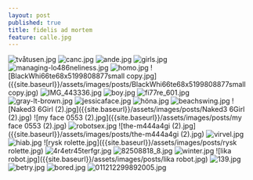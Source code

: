 ```yaml
---
layout: post
published: true
title: fidelis ad mortem
feature: calle.jpg
---
```

![tvåtusen.jpg]({{site.baseurl}}/assets/images/posts/tvåtusen.jpg)
![canc.jpg]({{site.baseurl}}/assets/images/posts/canc.jpg)
![ande.jpg]({{site.baseurl}}/assets/images/posts/ande.jpg)
![girls.jpg]({{site.baseurl}}/assets/images/posts/girls.jpg)
![managing-lo486neliness.jpg]({{site.baseurl}}/assets/images/posts/managing-lo486neliness.jpg)
![homo.jpg]({{site.baseurl}}/assets/images/posts/homo.jpg)
![BlackWhi66te68x5199808877small copy.jpg]({{site.baseurl}}/assets/images/posts/BlackWhi66te68x5199808877small copy.jpg)
![IMG_443336.jpg]({{site.baseurl}}/assets/images/posts/IMG_443336.jpg)
![boy.jpg]({{site.baseurl}}/assets/images/posts/boy.jpg)
![fi77re_601.jpg]({{site.baseurl}}/assets/images/posts/fi77re_601.jpg)
![gray-lt-brown.jpg]({{site.baseurl}}/assets/images/posts/gray-lt-brown.jpg)
![jessicaface.jpg]({{site.baseurl}}/assets/images/posts/jessicaface.jpg)
![höna.jpg]({{site.baseurl}}/assets/images/posts/höna.jpg)
![beachswing.jpg]({{site.baseurl}}/assets/images/posts/beachswing.jpg)
![Naked3 6Girl (2).jpg]({{site.baseurl}}/assets/images/posts/Naked3 6Girl (2).jpg)
![my face 0553 (2).jpg]({{site.baseurl}}/assets/images/posts/my face 0553 (2).jpg)
![robotsex.jpg]({{site.baseurl}}/assets/images/posts/robotsex.jpg)
![the-m444a4gi (2).jpg]({{site.baseurl}}/assets/images/posts/the-m444a4gi (2).jpg)
![virvel.jpg]({{site.baseurl}}/assets/images/posts/virvel.jpg)
![hiab.jpg]({{site.baseurl}}/assets/images/posts/hiab.jpg)
![rysk rolette.jpg]({{site.baseurl}}/assets/images/posts/rysk rolette.jpg)
![4r4etr45terfgr.jpg]({{site.baseurl}}/assets/images/posts/4r4etr45terfgr.jpg)
![82508818_8.jpg]({{site.baseurl}}/assets/images/posts/82508818_8.jpg)
![winter.jpg]({{site.baseurl}}/assets/images/posts/winter.jpg)
![lika robot.jpg]({{site.baseurl}}/assets/images/posts/lika robot.jpg)
![139.jpg]({{site.baseurl}}/assets/images/posts/139.jpg)
![betry.jpg]({{site.baseurl}}/assets/images/posts/betry.jpg)
![bored.jpg]({{site.baseurl}}/assets/images/posts/bored.jpg)
![011212299892005.jpg]({{site.baseurl}}/assets/images/posts/011212299892005.jpg)
